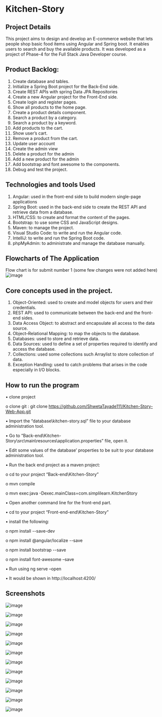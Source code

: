 # Kitchen-Story

## Project Details
This project aims to design and develop an E-commerce website that lets people shop basic food items using Angular and Spring boot. It enables users to search and buy the available products. It was developed as a project of Phase-4 for the Full Stack Java Developer course.
 
## Product Backlog:
1.	Create database and tables.
2.	Initialize a Spring Boot project for the Back-End side.
3.	Create REST APIs with spring Data JPA Repositories 
4.	Create a new Angular project for the Front-End side.
5.	Create login and register pages.
6.	Show all products to the home page.
7.	Create a product details component.
8.	Search a product by a category.
9.	Search a product by a keyword.
10.	Add products to the cart.
11.	Show user’s cart.
12.	Remove a product from the cart.
13.	Update user account
14.	Create the admin view 
15.	Delete a product for the admin
16.	Add a new product for the admin
17.	Add bootstrap and font awesome to the components. 
18.	Debug and test the project.


## Technologies and tools Used
1.	Angular: used in the front-end side to build modern single-page applications
2.	Spring Boot: used in the back-end side to create the REST API and retrieve data from a database.
3.	HTML/CSS: to create and format the content of the pages.
4.	Bootstrap: to use some CSS and JavaScript designs.
5.	Maven: to manage the project.
6.	Visual Studio Code: to write and run the Angular code.
7.	IntelliJ: to write and run the Spring Boot code.
8.	phpMyAdmin: to administrate and manage the database manually.

## Flowcharts of The Application
Flow chart is for submit number 1 (some few changes were not added here)
![image](https://user-images.githubusercontent.com/64940728/125710594-6d31612d-85ff-4127-bd70-d601673d6e10.png)

## Core concepts used in the project. 
1.	Object-Oriented: used to create and model objects for users and their credentials.
2.	REST API: used to communicate between the back-end and the front-end sides.
3.	Data Access Object: to abstract and encapsulate all access to the data source.
4.	Object–Relational Mapping: to map the objects to the database.
5.	Databases: used to store and retrieve data.
6.	Data Sources: used to define a set of properties required to identify and access the database.
7.	Collections: used some collections such Arraylist to store collection of data. 
8.	Exception Handling: used to catch problems that arises in the code especially in I/O blocks.


## How to run the program
•	clone project

  o	clone git : git clone https://github.com/ShwetaTayade111/Kitchen-Story-Web-App.git 
  
•	Import the “database\kitchen-story.sql” file to your database administration tool.

•	Go to “Back-end\Kitchen-Story\src\main\resources\application.properties” file, open it.

•	Edit some values of the database’ properties to be suit to your database administration tool.

•	Run the back end project as a maven project:

  o	cd to your project “Back-end\Kitchen-Story”
  
  o	mvn compile
  
  o	mvn exec:java -Dexec.mainClass=com.simplilearn.KitchenStory
  
  
•	Open another command line for the front-end part.

•	cd to your project “Front-end-end\Kitchen-Story”

•	install the following:

  o	npm install --save-dev
  
  o	npm install @angular/localize --save
  
  o	npm install bootstrap --save
  
  o	npm install font-awesome –save
  
  
•	Run using ng serve –open

•	It would be shown in http://localhost:4200/


## Screenshots
![image](https://user-images.githubusercontent.com/64940728/126695618-810d1f6b-9dd2-4b30-8f3e-e284eeceae2f.png)

![image](https://user-images.githubusercontent.com/64940728/126695628-646fbc83-dea1-47f0-b84d-1073fca9c548.png)

![image](https://user-images.githubusercontent.com/64940728/126695651-056944a0-c568-4b25-9976-05477e7ecb60.png)

![image](https://user-images.githubusercontent.com/64940728/126695663-c5942f9f-c36b-4ad4-9e15-04b0e4a3e1bb.png)

![image](https://user-images.githubusercontent.com/64940728/126695675-dd33eb47-53e9-4f28-81c2-a6c10eb8b747.png)


![image](https://user-images.githubusercontent.com/64940728/126695690-a7f43216-f55b-414e-bdb2-adade60230ee.png)


![image](https://user-images.githubusercontent.com/64940728/126695704-ff25c0e0-7711-4d66-9585-4a7c16283128.png)

![image](https://user-images.githubusercontent.com/64940728/126695714-546ab0b5-b86b-4145-b40f-4adee50c83e6.png)

![image](https://user-images.githubusercontent.com/64940728/126695725-c09d7dc9-b65d-4afd-bc43-4875242143c5.png)


![image](https://user-images.githubusercontent.com/64940728/126695738-b50a08d7-ce49-4129-89a6-c110b18592c1.png)

![image](https://user-images.githubusercontent.com/64940728/126695747-bcb331e3-7cd6-421e-ab0a-6943c824c7b0.png)


![image](https://user-images.githubusercontent.com/64940728/126695761-68225a2e-a704-415e-992a-2fa9db32d65e.png)





